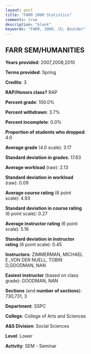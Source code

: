 ```yaml
---
layout: post
title: "FARR 2000 Statistics"
comments: true
description: "blank"
keywords: "FARR, 2000, CU, Boulder"
--- 
```

<head>
<script src="https://ajax.googleapis.com/ajax/libs/jquery/2.1.3/jquery.min.js"></script>
<script src="https://dl.dropboxusercontent.com/s/pc42nxpaw1ea4o9/highcharts.js?dl=0"></script>
<!-- <script src="../assets/js/highcharts.js"></script> -->
<style type="text/css">@font-face {
	font-family: "Bebas Neue";
	src: url(https://www.filehosting.org/file/details/544349/BebasNeue%20Regular.otf) format("opentype");
	}
	h1.Bebas { 
		font-family: "Bebas Neue", Verdana, Tahoma;
	}
</style>
</head>
<body>
	<div id="container" style="float: right; width: 45%; height: 88%; margin-left: 2.5%; margin-right: 2.5%;"></div>
	<script language="JavaScript">
		$(document).ready(function() {
		var chart = {type: 'column'};
		var title = {text: 'Grade Distribution'};
		var xAxis = {categories: ['A','B','C','D','F'],crosshair: true};
		var yAxis = {min: 0,title: {text: 'Percentage'}};
		var tooltip = {headerFormat: '<center><b><span style="font-size:20px">{point.key}</span></b></center>',
		               pointFormat: '<td style="padding:0"><b>{point.y:.1f}%</b></td>',
		               footerFormat: '</table>',shared: true,useHTML: true};
		var plotOptions = {column: {pointPadding: 0.0,borderWidth: 0}};  
		var credits = {enabled: false};var series= [{name: 'Percent',data: [29.17,62.5,8.33,0.0,0.0,]}];
		var json = {};
		json.chart = chart;
		json.title = title;
		json.tooltip = tooltip;
		json.xAxis = xAxis;
		json.yAxis = yAxis;  
		json.series = series;
		json.plotOptions = plotOptions;  
		json.credits = credits;
		$('#container').highcharts(json);
	});
	</script>
</body>
			   
## FARR SEM/HUMANITIES

**Years provided**: 2007,2008,2010

**Terms provided**: Spring

**Credits**: 3

**RAP/Honors class?** RAP

**Percent grade**: 100.0%

**Percent withdrawn**: 3.7%

**Percent incomplete**: 0.0%

**Proportion of students who dropped**: 4.0

**Average grade** (4.0 scale): 3.17

**Standard deviation in grades**: 17.63

**Average workload** (raw): 2.13

**Standard deviation in workload** (raw): 0.09

**Average course rating** (6 point scale): 4.93

**Standard deviation in course rating** (6 point scale): 0.27

**Average instructor rating** (6 point scale): 5.16

**Standard deviation in instructor rating** (6 point scale): 0.45

**Instructors**: ZIMMERMAN, MICHAEL E.,VON DER NUELL, TOBIN D,GOODMAN, NAN

**Easiest instructor** (based on class grade): GOODMAN, NAN

**Sections** (and **number of sections**): 730,731, 3

**Department**: SSPC

**College**: College of Arts and Sciences

**A&S Division**: Social Sciences

**Level**: Lower

**Activity**: SEM - Seminar